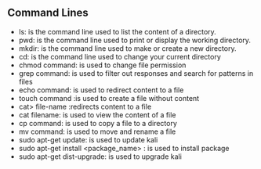 ## Command Lines

* ls: is the command line used to list the content of a directory.
* pwd: is the command line used to print or display the working directory.
* mkdir: is the command line used to make or create a new directory.
* cd: is the command line used to change your current directory
* chmod command: is used to change file permission
* grep command: is used to filter out responses and search for patterns in files
* echo command: is used to redirect content to a file
* touch command :is used to create a file without content
* cat> file-name :redirects content to a file
* cat filename: is used to view the content of a file
* cp command: is used to copy a file to a directory
* mv command: is used to move and rename a file
* sudo apt-get update: is used to update kali
* sudo apt-get install <package_name> : is used to install package
* sudo apt-get dist-upgrade: is used to upgrade kali
